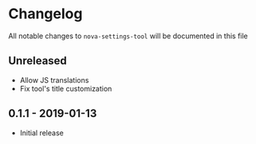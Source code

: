 # Changelog

All notable changes to `nova-settings-tool` will be documented in this file

## Unreleased

- Allow JS translations
- Fix tool's title customization

## 0.1.1 - 2019-01-13

- Initial release
